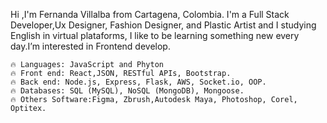 Hi ,I'm Fernanda Villalba from Cartagena, Colombia. I'm a Full Stack Developer,Ux Designer, Fashion Designer, and Plastic Artist and I studying  English in virtual plataforms, I like to be learning something new every day.I’m interested in Frontend develop.

    🔥 Languages: JavaScript and Phyton
    🔥 Front end: React,JSON, RESTful APIs, Bootstrap.
    🔥 Back end: Node.js, Express, Flask, AWS, Socket.io, OOP.
    🔥 Databases: SQL (MySQL), NoSQL (MongoDB), Mongoose.
    🔥 Others Software:Figma, Zbrush,Autodesk Maya, Photoshop, Corel, Optitex.
